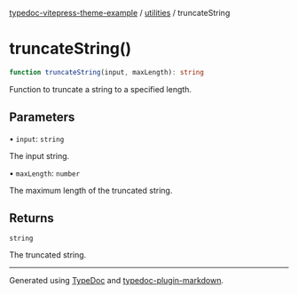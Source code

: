 [typedoc-vitepress-theme-example](../../index.md) / [utilities](../index.md) / truncateString

# truncateString()

```ts
function truncateString(input, maxLength): string
```

Function to truncate a string to a specified length.

## Parameters

• `input`: `string`

The input string.

• `maxLength`: `number`

The maximum length of the truncated string.

## Returns

`string`

The truncated string.

***

Generated using [TypeDoc](https://typedoc.org) and [typedoc-plugin-markdown](https://typedoc-plugin-markdown.org).
